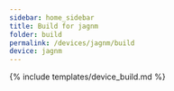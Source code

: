 ```yaml
---
sidebar: home_sidebar
title: Build for jagnm
folder: build
permalink: /devices/jagnm/build
device: jagnm
---
```

{% include templates/device_build.md %}
